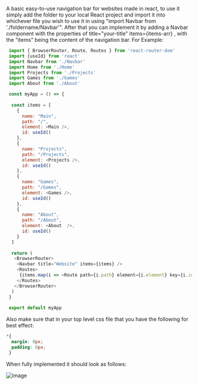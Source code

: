 A basic easy-to-use navigation bar for websites made in react, to use it simply add the folder to your local React project and import it into whichever file you wish to use it in using "import Navbar from './foldername/Navbar'". After that you can implement it by adding a Navbar component with the properties of title="your-title" items={items-arr} , with the "items" being the content of the navigation bar. For Example: 
```javascript
 import { BrowserRouter, Route, Routes } from 'react-router-dom'
 import {useId} from 'react'
 import Navbar from './Navbar'
 import Home from './Home'
 import Projects from './Projects'
 import Games from './Games'
 import About from './About'

 const myApp = () => {
 
  const items = [
    {
      name: "Main",
      path: "/",
      element: <Main />,
      id: useId()
    },
    {
      name: "Projects",
      path: "/Projects",
      element: <Projects />,
      id: useId()
    },
    {
      name: "Games",
      path: "/Games",
      element: <Games />,
      id: useId()
    },
    {
      name: "About",
      path: "/About",
      element: <About  />,
      id: useId()
    }
  ]
  
  return (
   <BrowserRouter>
    <Navbar title="Website" items={items} />
    <Routes>
     {items.map(i => <Route path={i.path} element={i.element} key={i.id} />)}
    </Routes>
   </BrowserRouter>
  )
 }
 
 export default myApp
```
Also make sure that in your top level css file that you have the following for best effect:
```css
*{
  margin: 0px;
  padding: 0px;
 }
```
When fully implemented it should look as follows:

![image](https://i.imgur.com/kaHlUvN.png)
